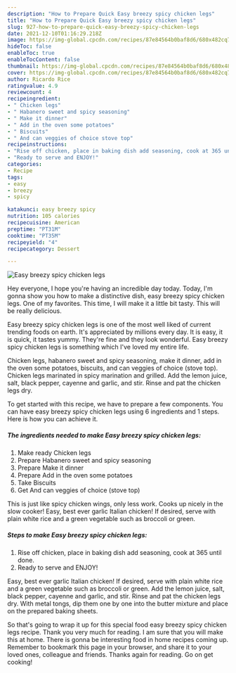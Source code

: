```yaml
---
description: "How to Prepare Quick Easy breezy spicy chicken legs"
title: "How to Prepare Quick Easy breezy spicy chicken legs"
slug: 927-how-to-prepare-quick-easy-breezy-spicy-chicken-legs
date: 2021-12-10T01:16:29.218Z
image: https://img-global.cpcdn.com/recipes/87e84564b0baf8d6/680x482cq70/easy-breezy-spicy-chicken-legs-recipe-main-photo.jpg
hideToc: false
enableToc: true
enableTocContent: false
thumbnail: https://img-global.cpcdn.com/recipes/87e84564b0baf8d6/680x482cq70/easy-breezy-spicy-chicken-legs-recipe-main-photo.jpg
cover: https://img-global.cpcdn.com/recipes/87e84564b0baf8d6/680x482cq70/easy-breezy-spicy-chicken-legs-recipe-main-photo.jpg
author: Ricardo Rice
ratingvalue: 4.9
reviewcount: 4
recipeingredient:
- " Chicken legs"
- " Habanero sweet and spicy seasoning"
- " Make it dinner"
- " Add in the oven some potatoes"
- " Biscuits"
- " And can veggies of choice stove top"
recipeinstructions:
- "Rise off chicken, place in baking dish add seasoning, cook at 365 until done."
- "Ready to serve and ENJOY!"
categories:
- Recipe
tags:
- easy
- breezy
- spicy

katakunci: easy breezy spicy 
nutrition: 105 calories
recipecuisine: American
preptime: "PT31M"
cooktime: "PT35M"
recipeyield: "4"
recipecategory: Dessert

---
```



![Easy breezy spicy chicken legs](https://img-global.cpcdn.com/recipes/87e84564b0baf8d6/680x482cq70/easy-breezy-spicy-chicken-legs-recipe-main-photo.jpg)

Hey everyone, I hope you're having an incredible day today. Today, I'm gonna show you how to make a distinctive dish, easy breezy spicy chicken legs. One of my favorites. This time, I will make it a little bit tasty. This will be really delicious.

Easy breezy spicy chicken legs is one of the most well liked of current trending foods on earth. It's appreciated by millions every day. It is easy, it is quick, it tastes yummy. They're fine and they look wonderful. Easy breezy spicy chicken legs is something which I've loved my entire life.

Chicken legs, habanero sweet and spicy seasoning, make it dinner, add in the oven some potatoes, biscuits, and can veggies of choice (stove top). Chicken legs marinated in spicy marination and grilled. Add the lemon juice, salt, black pepper, cayenne and garlic, and stir. Rinse and pat the chicken legs dry.


To get started with this recipe, we have to prepare a few components. You can have easy breezy spicy chicken legs using 6 ingredients and 1 steps. Here is how you can achieve it.

<!--inarticleads1-->

##### The ingredients needed to make Easy breezy spicy chicken legs:

1. Make ready  Chicken legs
1. Prepare  Habanero sweet and spicy seasoning
1. Prepare  Make it dinner
1. Prepare  Add in the oven some potatoes
1. Take  Biscuits
1. Get  And can veggies of choice (stove top)


This is just like spicy chicken wings, only less work. Cooks up nicely in the slow cooker! Easy, best ever garlic Italian chicken! If desired, serve with plain white rice and a green vegetable such as broccoli or green. 

<!--inarticleads2-->

##### Steps to make Easy breezy spicy chicken legs:

1. Rise off chicken, place in baking dish add seasoning, cook at 365 until done.
1. Ready to serve and ENJOY!

Easy, best ever garlic Italian chicken! If desired, serve with plain white rice and a green vegetable such as broccoli or green. Add the lemon juice, salt, black pepper, cayenne and garlic, and stir. Rinse and pat the chicken legs dry. With metal tongs, dip them one by one into the butter mixture and place on the prepared baking sheets. 

So that's going to wrap it up for this special food easy breezy spicy chicken legs recipe. Thank you very much for reading. I am sure that you will make this at home. There is gonna be interesting food in home recipes coming up. Remember to bookmark this page in your browser, and share it to your loved ones, colleague and friends. Thanks again for reading. Go on get cooking!
